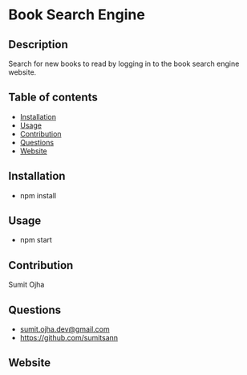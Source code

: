 # Book Search Engine

## Description

Search for new books to read by logging in to the book search engine website.

## Table of contents

- [Installation](#Installation)
- [Usage](#Usage)
- [Contribution](#Contribution)
- [Questions](#Questions)
- [Website](#Website)

## Installation

- npm install

## Usage

- npm start

## Contribution

Sumit Ojha

## Questions

- sumit.ojha.dev@gmail.com
- https://github.com/sumitsann

## Website
